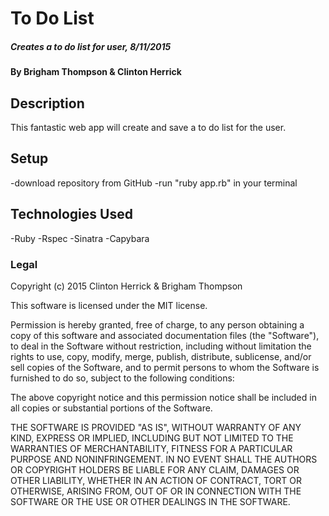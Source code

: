 # To Do List

##### Creates a to do list for user, 8/11/2015

#### By Brigham Thompson & Clinton Herrick

## Description

This fantastic web app will create and save a to do list for the user.

## Setup

-download repository from GitHub
-run "ruby app.rb" in your terminal

## Technologies Used

-Ruby
-Rspec
-Sinatra
-Capybara

### Legal



Copyright (c) 2015 Clinton Herrick & Brigham Thompson

This software is licensed under the MIT license.

Permission is hereby granted, free of charge, to any person obtaining a copy
of this software and associated documentation files (the "Software"), to deal
in the Software without restriction, including without limitation the rights
to use, copy, modify, merge, publish, distribute, sublicense, and/or sell
copies of the Software, and to permit persons to whom the Software is
furnished to do so, subject to the following conditions:

The above copyright notice and this permission notice shall be included in
all copies or substantial portions of the Software.

THE SOFTWARE IS PROVIDED "AS IS", WITHOUT WARRANTY OF ANY KIND, EXPRESS OR
IMPLIED, INCLUDING BUT NOT LIMITED TO THE WARRANTIES OF MERCHANTABILITY,
FITNESS FOR A PARTICULAR PURPOSE AND NONINFRINGEMENT. IN NO EVENT SHALL THE
AUTHORS OR COPYRIGHT HOLDERS BE LIABLE FOR ANY CLAIM, DAMAGES OR OTHER
LIABILITY, WHETHER IN AN ACTION OF CONTRACT, TORT OR OTHERWISE, ARISING FROM,
OUT OF OR IN CONNECTION WITH THE SOFTWARE OR THE USE OR OTHER DEALINGS IN
THE SOFTWARE.
